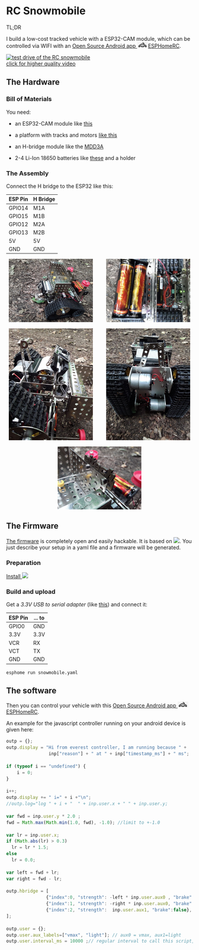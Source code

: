 
# RC Snowmobile

TL;DR

I build a low-cost tracked vehicle with a ESP32-CAM module, which
can be controlled via WIFI with an <a href="https://github.com/rnauber/ESPHomeRC">Open Source Android app <img src="https://raw.githubusercontent.com/rnauber/ESPHomeRC/master/logo3.png" height="16">ESPHomeRC</a>.


[![test drive of the RC snowmobile](/media/snowmobile.gif "a test drive of the RC snowmobile")<br> click for higher quality video](https://raw.githubusercontent.com/rnauber/ESPHomeRC-Snowmobile/main/media/snowmobile.mp4)


## The Hardware
### Bill of Materials
You need:

* an ESP32-CAM module like [this](https://www.amazon.de/gp/product/B08BL6VG76/ref=ppx_yo_dt_b_asin_title_o01_s01?ie=UTF8&psc=1)

* a platform with tracks and motors [like this](https://www.aliexpress.com/item/32858056642.html)

* an H-bridge module like the [MDD3A](https://www.cytron.io/p-3amp-4v-16v-dc-motor-driver-2-channels)
* 2-4 Li-Ion 18650 batteries like [these](https://www.amazon.de/kraftmax-Pack-18650er-Akku-Schutzschaltung/dp/B08PL1HRBQ/ref=sr_1_3?__mk_de_DE=%C3%85M%C3%85%C5%BD%C3%95%C3%91) and a holder

### The Assembly
Connect the H bridge to the ESP32 like this:

|ESP Pin |   H Bridge           | 
|--------|--------------|
|GPIO14   | M1A |
|GPIO15   | M1B |
|GPIO12   | M2A |
|GPIO13   | M2B |
|5V         | 5V |
|GND       | GND |



<p align="center">
 <img src="media/pic1.jpg" width="45%">
&nbsp; &nbsp; &nbsp; &nbsp;
  <img src="media/pic4.jpg" width="45%">
</p>
<p align="center">
 <img src="media/pic2.jpg" width="45%">
&nbsp; &nbsp; &nbsp; &nbsp;
  <img src="media/pic3.jpg" width="45%">
</p>
<p align="center">
 <img src="media/pic5.jpg" width="45%">
</p>

## The Firmware
[The firmware](firmware/rcsnowmobile.yaml) is completely open and easily hackable. 
It is based on <a href="https://esphome.io/"><img src="https://esphome.io/_images/logo-text.png" height="16" ></a>. You just describe your setup in a yaml file and a firmware will be generated.

### Preparation
<a href="https://esphome.io/guides/getting_started_command_line.html#installation">Install  <img src="https://esphome.io/_images/logo-text.png" height="16"></a>

### Build  and upload

Get a *3.3V USB to serial adapter* (like [this](https://www.amazon.de/gp/product/B089YTXK8V?psc=1)) and connect it:

|ESP Pin |  ... to         | 
|--------|--------------|
|GPIO0  | GND |
|3.3V     | 3.3V |
|VCR  | RX |
|VCT   | TX  |
|GND  | GND  |


```
esphome run snowmobile.yaml 
```

## The software
Then you can control your vehicle with this <a href="https://github.com/rnauber/ESPHomeRC">Open Source Android app <img src="https://raw.githubusercontent.com/rnauber/ESPHomeRC/master/logo3.png" height="16" > ESPHomeRC</a>.

An example for the javascript controller running on your android device is given here:

```javascript
outp = {};
outp.display = "Hi from everest controller, I am running because " + 
                inp["reason"] + " at " + inp["timestamp_ms"] + " ms";
        
if (typeof i == "undefined") {
    i = 0;
}

i++;
outp.display += " i=" + i +"\n";
//outp.log="log " + i + "  " + inp.user.x + " " + inp.user.y; 

var fwd = inp.user.y * 2.0 ;
fwd = Math.max(Math.min(1.0, fwd), -1.0); //limit to +-1.0

var lr = inp.user.x;
if (Math.abs(lr) > 0.3)
  lr = lr * 1.5;
else
  lr = 0.0;
  
var left = fwd + lr;
var right = fwd - lr; 

outp.hbridge = [
               {"index":0, "strength": -left * inp.user.aux0 , "brake":false}, 
               {"index":1, "strength": -right * inp.user.aux0, "brake":false},
               {"index":2, "strength":  inp.user.aux1, "brake":false},
];

outp.user = {};
outp.user.aux_labels=["vmax", "light"]; // aux0 = vmax, aux1=light
outp.user.interval_ms = 10000 ;// regular interval to call this script, 0 means as fast as possible...

```







